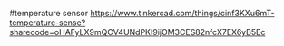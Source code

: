 #temperature sensor 
https://www.tinkercad.com/things/cinf3KXu6mT-temperature-sense?sharecode=oHAFyLX9mQCV4UNdPKI9ijOM3CES82nfcX7EX6yB5Ec
